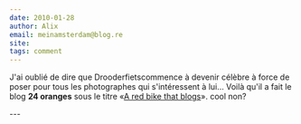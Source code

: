 ```yaml
---
date: 2010-01-28
author: Alix
email: meinamsterdam@blog.re
site: 
tags: comment
---
```


<p>
J'ai oublié de dire que Drooderfietscommence à devenir célèbre à force de poser pour tous les photographes qui s'intéressent à lui... Voilà qu'il a fait le blog <b>24 oranges</b> sous le titre «<a href="http://www.24oranges.nl/2010/01/13/a-red-bike-that-blogs/">A red bike that blogs</a>». cool non?
</p>
---